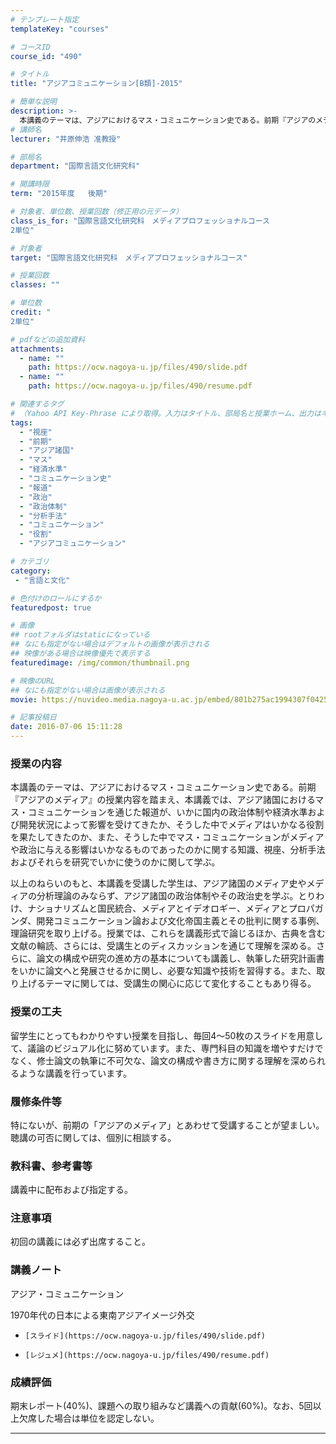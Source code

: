 ```yaml
---
# テンプレート指定
templateKey: "courses"

# コースID
course_id: "490"

# タイトル
title: "アジアコミュニケーション[B類]-2015"

# 簡単な説明
description: >-
  本講義のテーマは、アジアにおけるマス・コミュニケーション史である。前期『アジアのメディア』の授業内容を踏まえ、本講義では、アジア諸国におけるマス・コミュニケーションを通じた報道が、いかに国内の政治体制や経済水準および開発状況によって影響を受けてきたか、そうした中でメディアはいかなる役割を果たしてきたのか、また、そうした中でマス・コミュニケーションがメディアや政治に与える影響はいかなるものであったの ....
# 講師名
lecturer: "井原伸浩 准教授"

# 部局名
department: "国際言語文化研究科"

# 開講時限
term: "2015年度	後期"

# 対象者、単位数、授業回数（修正用の元データ）
class_is_for: "国際言語文化研究科　メディアプロフェッショナルコース
2単位"

# 対象者
target: "国際言語文化研究科　メディアプロフェッショナルコース"

# 授業回数
classes: ""

# 単位数
credit: "
2単位"

# pdfなどの追加資料
attachments:
  - name: "" 
    path: https://ocw.nagoya-u.jp/files/490/slide.pdf
  - name: "" 
    path: https://ocw.nagoya-u.jp/files/490/resume.pdf

# 関連するタグ
# （Yahoo API Key-Phrase により取得。入力はタイトル、部局名と授業ホーム、出力はキーフレーズ（tags））
tags:
  - "視座"
  - "前期"
  - "アジア諸国"
  - "マス"
  - "経済水準"
  - "コミュニケーション史"
  - "報道"
  - "政治"
  - "政治体制"
  - "分析手法"
  - "コミュニケーション"
  - "役割"
  - "アジアコミュニケーション"

# カテゴリ
category:
 - "言語と文化"

# 色付けのロールにするか
featuredpost: true

# 画像
## rootフォルダはstaticになっている
## なにも指定がない場合はデフォルトの画像が表示される
## 映像がある場合は映像優先で表示する
featuredimage: /img/common/thumbnail.png

# 映像のURL
## なにも指定がない場合は画像が表示される
movie: https://nuvideo.media.nagoya-u.ac.jp/embed/801b275ac1994307f042518710bf1b2972c8c3f0

# 記事投稿日
date: 2016-07-06 15:11:28
---
```


### 授業の内容

本講義のテーマは、アジアにおけるマス・コミュニケーション史である。前期『アジアのメディア』の授業内容を踏まえ、本講義では、アジア諸国におけるマス・コミュニケーションを通じた報道が、いかに国内の政治体制や経済水準および開発状況によって影響を受けてきたか、そうした中でメディアはいかなる役割を果たしてきたのか、また、そうした中でマス・コミュニケーションがメディアや政治に与える影響はいかなるものであったのかに関する知識、視座、分析手法およびそれらを研究でいかに使うのかに関して学ぶ。

以上のねらいのもと、本講義を受講した学生は、アジア諸国のメディア史やメディアの分析理論のみならず、アジア諸国の政治体制やその政治史を学ぶ。とりわけ、ナショナリズムと国民統合、メディアとイデオロギー、メディアとプロパガンダ、開発コミュニケーション論および文化帝国主義とその批判に関する事例、理論研究を取り上げる。授業では、これらを講義形式で論じるほか、古典を含む文献の輪読、さらには、受講生とのディスカッションを通じて理解を深める。さらに、論文の構成や研究の進め方の基本についても講義し、執筆した研究計画書をいかに論文へと発展させるかに関し、必要な知識や技術を習得する。また、取り上げるテーマに関しては、受講生の関心に応じて変化することもあり得る。


### 授業の工夫

留学生にとってもわかりやすい授業を目指し、毎回4〜50枚のスライドを用意して、議論のビジュアル化に努めています。また、専門科目の知識を増やすだけでなく、修士論文の執筆に不可欠な、論文の構成や書き方に関する理解を深められるような講義を行っています。





### 履修条件等

特にないが、前期の「アジアのメディア」とあわせて受講することが望ましい。聴講の可否に関しては、個別に相談する。

### 教科書、参考書等

講義中に配布および指定する。

### 注意事項

初回の講義には必ず出席すること。





### 講義ノート



アジア・コミュニケーション



1970年代の日本による東南アジアイメージ外交


-     [スライド](https://ocw.nagoya-u.jp/files/490/slide.pdf) 

-     [レジュメ](https://ocw.nagoya-u.jp/files/490/resume.pdf) 






### 成績評価

期末レポート(40%)、課題への取り組みなど講義への貢献(60%)。なお、5回以上欠席した場合は単位を認定しない。





-----